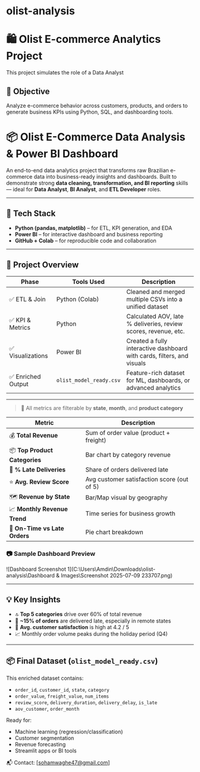 # olist-analysis

# 🛍️ Olist E-commerce Analytics Project

This project simulates the role of a Data Analyst 

## 📌 Objective

Analyze e-commerce behavior across customers, products, and orders to generate business KPIs using Python, SQL, and dashboarding tools.

# 📦 Olist E-Commerce Data Analysis & Power BI Dashboard

An end-to-end data analytics project that transforms raw Brazilian e-commerce data into business-ready insights and dashboards. Built to demonstrate strong **data cleaning, transformation, and BI reporting** skills — ideal for **Data Analyst**, **BI Analyst**, and **ETL Developer** roles.

---

## 🔧 Tech Stack

- **Python (pandas, matplotlib)** – for ETL, KPI generation, and EDA
- **Power BI** – for interactive dashboard and business reporting
- **GitHub + Colab** – for reproducible code and collaboration

---

## 🧪 Project Overview

| Phase | Tools Used | Description |
|-------|------------|-------------|
| ✅ ETL & Join | Python (Colab) | Cleaned and merged multiple CSVs into a unified dataset |
| ✅ KPI & Metrics | Python | Calculated AOV, late % deliveries, review scores, revenue, etc. |
| ✅ Visualizations | Power BI | Created a fully interactive dashboard with cards, filters, and visuals |
| ✅ Enriched Output | `olist_model_ready.csv` | Feature-rich dataset for ML, dashboards, or advanced analytics |

---

> 📍 All metrics are filterable by **state**, **month**, and **product category**

| Metric | Description |
|--------|-------------|
| 💰 **Total Revenue** | Sum of order value (product + freight) |
| 📦 **Top Product Categories** | Bar chart by category revenue |
| 🚚 **% Late Deliveries** | Share of orders delivered late |
| ⭐ **Avg. Review Score** | Avg customer satisfaction score (out of 5) |
| 🗺️ **Revenue by State** | Bar/Map visual by geography |
| 📈 **Monthly Revenue Trend** | Time series for business growth |
| 🧁 **On-Time vs Late Orders** | Pie chart breakdown |

### 📷 Sample Dashboard Preview

![Dashboard Screenshot 1](C:\Users\Amdin\Downloads\olist-analysis\Dashboard & Images\Screenshot 2025-07-09 233707.png)

---

## 💡 Key Insights

- 🔝 **Top 5 categories** drive over 60% of total revenue
- 🚚 **~15% of orders** are delivered late, especially in remote states
- 🌟 **Avg. customer satisfaction** is high at 4.2 / 5
- 📈 Monthly order volume peaks during the holiday period (Q4)

---

## 📦 Final Dataset (`olist_model_ready.csv`)

This enriched dataset contains:
- `order_id`, `customer_id`, `state`, `category`
- `order_value`, `freight_value`, `num_items`
- `review_score`, `delivery_duration`, `delivery_delay`, `is_late`
- `aov_customer`, `order_month`

Ready for:
- Machine learning (regression/classification)
- Customer segmentation
- Revenue forecasting
- Streamlit apps or BI tools


📬 Contact: [sohamwaghe47@gmail.com]

